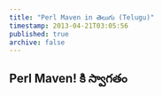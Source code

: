 ```yaml
---
title: "Perl Maven in తెలుగు (Telugu)"
timestamp: 2013-04-21T03:05:56
published: true
archive: false
---
```


## Perl Maven! కి స్వాగతం

<div class="main-content">
</div>

